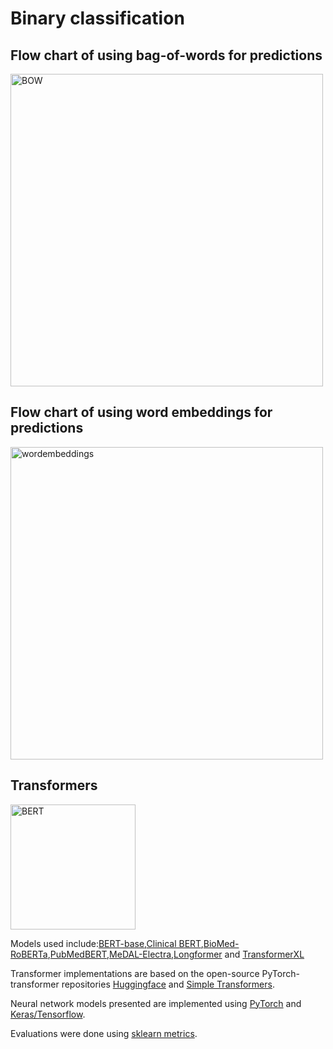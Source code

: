 # Binary classification

## Flow chart of using bag-of-words for predictions
<img src="https://user-images.githubusercontent.com/60803118/131305709-fd98f95b-d610-4779-9f48-e4a6c89a8268.png" alt="BOW" width="500"/>

## Flow chart of using word embeddings for predictions  
<img src="https://user-images.githubusercontent.com/60803118/131305724-522b4c52-363e-4ae6-bfa8-11875963b5a1.png" alt="wordembeddings" width="500"/>

## Transformers
<img src="https://user-images.githubusercontent.com/60803118/131306468-1be56b09-286a-49f7-8bbe-d88993149ce9.png" alt="BERT" width="200"/>


Models used include:[BERT-base](https://github.com/google-research/bert),[Clinical BERT](https://github.com/EmilyAlsentzer/clinicalBERT),[BioMed-RoBERTa](https://huggingface.co/allenai/biomed_roberta_base),[PubMedBERT](https://microsoft.github.io/BLURB/models.html),[MeDAL-Electra](https://github.com/BruceWen120/medal),[Longformer](https://github.com/allenai/longformer) and [TransformerXL](https://github.com/kimiyoung/transformer-xl)

Transformer implementations are based on the open-source PyTorch-transformer repositories [Huggingface](https://github.com/huggingface/transformers) and [Simple Transformers](https://simpletransformers.ai/). 

Neural network models presented are implemented using [PyTorch](https://github.com/pytorch/pytorch) and [Keras/Tensorflow](https://www.tensorflow.org). 

Evaluations were done using [sklearn metrics](https://scikit-learn.org/stable/modules/classes.html\#module-sklearn.metrics). 


 

